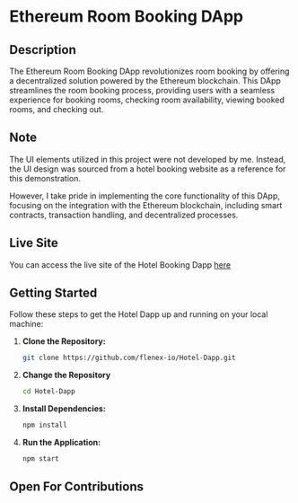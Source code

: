 # Ethereum Room Booking DApp

## Description

The Ethereum Room Booking DApp revolutionizes room booking by offering a decentralized solution powered by the Ethereum blockchain. This DApp streamlines the room booking process, providing users with a seamless experience for booking rooms, checking room availability, viewing booked rooms, and checking out.

## Note
 The UI elements utilized in this project were not developed by me. Instead, the UI design was sourced from a hotel booking website as a reference for this demonstration.

However, I take pride in implementing the core functionality of this DApp, focusing on the integration with the Ethereum blockchain, including smart contracts, transaction handling, and decentralized processes.

## Live Site
You can access the live site of the Hotel Booking Dapp [here](https://hotel-dapp.netlify.app)

## Getting Started

Follow these steps to get the Hotel Dapp up and running on your local machine:

1. **Clone the Repository:**
    ```bash
    git clone https://github.com/flenex-io/Hotel-Dapp.git
    ```

2. **Change the Repository**
    ```bash
    cd Hotel-Dapp
    ```

3. **Install Dependencies:**
    ```bash
    npm install
    ```

4. **Run the Application:**
    ```bash
    npm start
    ```

## Open For Contributions 
